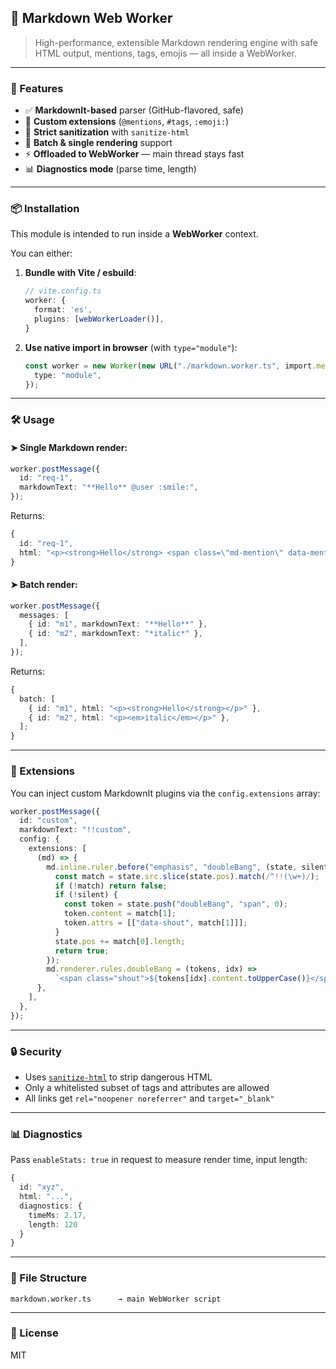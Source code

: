 ## 🧠 Markdown Web Worker

> High-performance, extensible Markdown rendering engine with safe HTML output, mentions, tags, emojis — all inside a WebWorker.

---

### 🚀 Features

- ✅ **MarkdownIt-based** parser (GitHub-flavored, safe)
- 🧩 **Custom extensions** (`@mentions`, `#tags`, `:emoji:`)
- 🧼 **Strict sanitization** with `sanitize-html`
- 🧵 **Batch & single rendering** support
- ⚡ **Offloaded to WebWorker** — main thread stays fast
- 📊 **Diagnostics mode** (parse time, length)

---

### 📦 Installation

This module is intended to run inside a **WebWorker** context.

You can either:

1. **Bundle with Vite / esbuild**:

   ```ts
   // vite.config.ts
   worker: {
     format: 'es',
     plugins: [webWorkerLoader()],
   }
   ```

2. **Use native import in browser** (with `type="module"`):

   ```ts
   const worker = new Worker(new URL("./markdown.worker.ts", import.meta.url), {
     type: "module",
   });
   ```

---

### 🛠 Usage

#### ➤ Single Markdown render:

```ts
worker.postMessage({
  id: "req-1",
  markdownText: "**Hello** @user :smile:",
});
```

Returns:

```ts
{
  id: "req-1",
  html: "<p><strong>Hello</strong> <span class=\"md-mention\" data-mention=\"user\">@user</span> <span class=\"md-emoji\" data-emoji=\"smile\">:smile:</span></p>"
}
```

#### ➤ Batch render:

```ts
worker.postMessage({
  messages: [
    { id: "m1", markdownText: "**Hello**" },
    { id: "m2", markdownText: "*italic*" },
  ],
});
```

Returns:

```ts
{
  batch: [
    { id: "m1", html: "<p><strong>Hello</strong></p>" },
    { id: "m2", html: "<p><em>italic</em></p>" },
  ];
}
```

---

### 🔌 Extensions

You can inject custom MarkdownIt plugins via the `config.extensions` array:

```ts
worker.postMessage({
  id: "custom",
  markdownText: "!!custom",
  config: {
    extensions: [
      (md) => {
        md.inline.ruler.before("emphasis", "doubleBang", (state, silent) => {
          const match = state.src.slice(state.pos).match(/^!!(\w+)/);
          if (!match) return false;
          if (!silent) {
            const token = state.push("doubleBang", "span", 0);
            token.content = match[1];
            token.attrs = [["data-shout", match[1]]];
          }
          state.pos += match[0].length;
          return true;
        });
        md.renderer.rules.doubleBang = (tokens, idx) =>
          `<span class="shout">${tokens[idx].content.toUpperCase()}</span>`;
      },
    ],
  },
});
```

---

### 🔒 Security

- Uses [`sanitize-html`](https://github.com/apostrophecms/sanitize-html) to strip dangerous HTML
- Only a whitelisted subset of tags and attributes are allowed
- All links get `rel="noopener noreferrer"` and `target="_blank"`

---

### 📊 Diagnostics

Pass `enableStats: true` in request to measure render time, input length:

```ts
{
  id: "xyz",
  html: "...",
  diagnostics: {
    timeMs: 2.17,
    length: 120
  }
}
```

---

### 📁 File Structure

```
markdown.worker.ts      → main WebWorker script
```

---

### 📜 License

MIT
